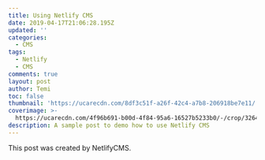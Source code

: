 ```yaml
---
title: Using Netlify CMS
date: 2019-04-17T21:06:28.195Z
updated: ''
categories:
  - CMS
tags:
  - Netlify
  - CMS
comments: true
layout: post
author: Temi
toc: false
thumbnail: 'https://ucarecdn.com/8df3c51f-a26f-42c4-a7b8-206918be7e11/'
coverimage: >-
  https://ucarecdn.com/4f96b691-b00d-4f84-95a6-16527b5233b0/-/crop/3264x1393/0,179/-/preview/
description: A sample post to demo how to use Netlify CMS
---
```

This post was created by NetlifyCMS.
